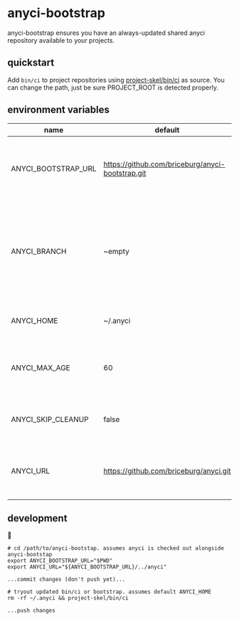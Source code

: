 # anyci-bootstrap
anyci-bootstrap ensures you have an always-updated shared anyci repository available to your projects.

## quickstart

Add `bin/ci` to project repositories using [project-skel/bin/ci](project-skel/bin/ci) as source. You can change the path, just be sure PROJECT_ROOT is detected properly.

## environment variables

name | default | description
--- | --- | ---
ANYCI_BOOTSTRAP_URL | https://github.com/briceburg/anyci-bootstrap.git | URL used by `bin/ci` in project repositories to bootstrap anyci. Can be a path.
ANYCI_BRANCH | ~empty | Optional. If provided, the branch of the shared anyci repository to checkout when creating the workspace.
ANYCI_HOME | ~/.anyci | Workspaces and Checkouts directory.
ANYCI_MAX_AGE | 60 | Number of seconds allowed before checking for  updates.
ANYCI_SKIP_CLEANUP | false | True to skip cleaning up workspaces and tmp files.
ANYCI_URL | https://github.com/briceburg/anyci.git | URL of shared anyci repository. Can be a path.



## development

:construction:

```
# cd /path/to/anyci-bootstap. assumes anyci is checked out alongside anyci-bootstap
export ANYCI_BOOTSTRAP_URL="$PWD"
export ANYCI_URL="${ANYCI_BOOTSTRAP_URL}/../anyci"

...commit changes (don't push yet)...

# tryout updated bin/ci or bootstrap. assumes default ANYCI_HOME
rm -rf ~/.anyci && project-skel/bin/ci

...push changes
```
